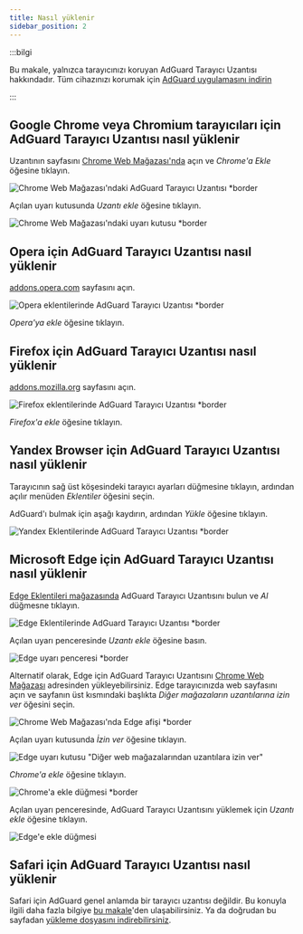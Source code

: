 ```yaml
---
title: Nasıl yüklenir
sidebar_position: 2
---
```


:::bilgi

Bu makale, yalnızca tarayıcınızı koruyan AdGuard Tarayıcı Uzantısı hakkındadır. Tüm cihazınızı korumak için [AdGuard uygulamasını indirin](https://agrd.io/download-kb-adblock)

:::

## Google Chrome veya Chromium tarayıcıları için AdGuard Tarayıcı Uzantısı nasıl yüklenir

Uzantının sayfasını [Chrome Web Mağazası'nda](https://agrd.io/extension_chrome) açın ve *Chrome'a Ekle* öğesine tıklayın.

![Chrome Web Mağazası'ndaki AdGuard Tarayıcı Uzantısı *border](https://cdn.adtidy.org/content/Kb/ad_blocker/browser_extension/ad_blocker_browser_extension_chrome.png)

Açılan uyarı kutusunda *Uzantı ekle* öğesine tıklayın.

![Chrome Web Mağazası'ndaki uyarı kutusu *border](https://cdn.adtidy.org/content/Kb/ad_blocker/browser_extension/ad_blocker_browser_extension_chrome1.png)

## Opera için AdGuard Tarayıcı Uzantısı nasıl yüklenir

[addons.opera.com](https://agrd.io/extension_opera) sayfasını açın.

![Opera eklentilerinde AdGuard Tarayıcı Uzantısı *border](https://cdn.adtidy.org/content/Kb/ad_blocker/browser_extension/ad_blocker_browser_extension_opera.png)

*Opera'ya ekle* öğesine tıklayın.

## Firefox için AdGuard Tarayıcı Uzantısı nasıl yüklenir

[addons.mozilla.org](https://agrd.io/extension_firefox) sayfasını açın.

![Firefox eklentilerinde AdGuard Tarayıcı Uzantısı *border](https://cdn.adtidy.org/content/Kb/ad_blocker/browser_extension/ad_blocker_browser_extension_firefox.png)

*Firefox'a ekle* öğesine tıklayın.

## Yandex Browser için AdGuard Tarayıcı Uzantısı nasıl yüklenir

Tarayıcının sağ üst köşesindeki tarayıcı ayarları düğmesine tıklayın, ardından açılır menüden *Eklentiler* öğesini seçin.

AdGuard'ı bulmak için aşağı kaydırın, ardından *Yükle* öğesine tıklayın.

![Yandex Eklentilerinde AdGuard Tarayıcı Uzantısı *border](https://cdn.adtidy.org/content/Kb/ad_blocker/browser_extension/ad_blocker_browser_extension_yandex.png)

## Microsoft Edge için AdGuard Tarayıcı Uzantısı nasıl yüklenir

[Edge Eklentileri mağazasında](https://agrd.io/extension_edge) AdGuard Tarayıcı Uzantısını bulun ve *Al* düğmesne tıklayın.

![Edge Eklentilerinde AdGuard Tarayıcı Uzantısı *border](https://cdn.adtidy.org/content/Kb/ad_blocker/browser_extension/ad_blocker_browser_extension_edge.png)

Açılan uyarı penceresinde *Uzantı ekle* öğesine basın.

![Edge uyarı penceresi *border](https://cdn.adtidy.org/content/Kb/ad_blocker/browser_extension/ad_blocker_browser_extension_edge1.png)

Alternatif olarak, Edge için AdGuard Tarayıcı Uzantısını [Chrome Web Mağazası](https://agrd.io/extension_chrome) adresinden yükleyebilirsiniz. Edge tarayıcınızda web sayfasını açın ve sayfanın üst kısmındaki başlıkta *Diğer mağazaların uzantılarına izin ver* öğesini seçin.

![Chrome Web Mağazası'nda Edge afişi *border](https://cdn.adtidy.org/content/Kb/ad_blocker/browser_extension/edge_banner.jpg)

Açılan uyarı kutusunda *İzin ver* öğesine tıklayın.

![Edge uyarı kutusu "Diğer web mağazalarından uzantılara izin ver"](https://cdn.adtidy.org/content/Kb/ad_blocker/browser_extension/allow_from_stores.jpg)

*Chrome'a ekle* öğesine tıklayın.

![Chrome'a ekle düğmesi *border](https://cdn.adtidy.org/content/Kb/ad_blocker/browser_extension/add_to_chrome.jpg)

Açılan uyarı penceresinde, AdGuard Tarayıcı Uzantısını yüklemek için *Uzantı ekle* öğesine tıklayın.

![Edge'e ekle düğmesi](https://cdn.adtidy.org/content/Kb/ad_blocker/browser_extension/add_to_edge.jpg)

## Safari için AdGuard Tarayıcı Uzantısı nasıl yüklenir

Safari için AdGuard genel anlamda bir tarayıcı uzantısı değildir. Bu konuyla ilgili daha fazla bilgiye [bu makale](/adguard-for-safari/features/general)'den ulaşabilirsiniz. Ya da doğrudan bu sayfadan [yükleme dosyasını indirebilirsiniz](https://agrd.io/safari_release).
